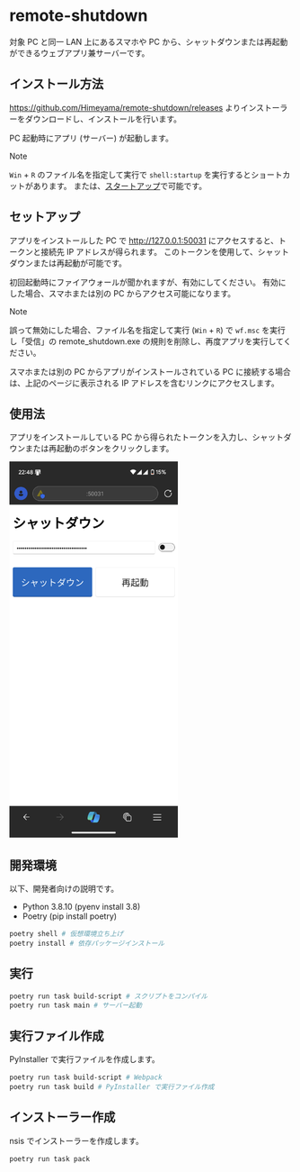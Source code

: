 # remote-shutdown
対象 PC と同一 LAN 上にあるスマホや PC から、シャットダウンまたは再起動ができるウェブアプリ兼サーバーです。

## インストール方法
https://github.com/Himeyama/remote-shutdown/releases よりインストーラーをダウンロードし、インストールを行います。

PC 起動時にアプリ (サーバー) が起動します。

> [!NOTE]
> `Win` + `R` のファイル名を指定して実行で `shell:startup` を実行するとショートカットがあります。
> または、<a href="ms-settings:startupapps">スタートアップ</a>で可能です。

## セットアップ
アプリをインストールした PC で http://127.0.0.1:50031 にアクセスすると、トークンと接続先 IP アドレスが得られます。
このトークンを使用して、シャットダウンまたは再起動が可能です。

初回起動時にファイアウォールが聞かれますが、有効にしてください。
有効にした場合、スマホまたは別の PC からアクセス可能になります。

> [!NOTE]
> 誤って無効にした場合、ファイル名を指定して実行 (`Win` + `R`) で `wf.msc` を実行し「受信」の remote_shutdown.exe の規則を削除し、再度アプリを実行してください。

スマホまたは別の PC からアプリがインストールされている PC に接続する場合は、上記のページに表示される IP アドレスを含むリンクにアクセスします。

## 使用法
アプリをインストールしている PC から得られたトークンを入力し、シャットダウンまたは再起動のボタンをクリックします。

<img src="docs/ScreenShot01.png" width="300" />


## 開発環境
以下、開発者向けの説明です。

- Python 3.8.10 (pyenv install 3.8)
- Poetry (pip install poetry)

```bash
poetry shell # 仮想環境立ち上げ
poetry install # 依存パッケージインストール
```

## 実行

```bash
poetry run task build-script # スクリプトをコンパイル
poetry run task main # サーバー起動
```

## 実行ファイル作成
PyInstaller で実行ファイルを作成します。

```bash
poetry run task build-script # Webpack
poetry run task build # PyInstaller で実行ファイル作成
```

## インストーラー作成
nsis でインストーラーを作成します。

```bash
poetry run task pack
```